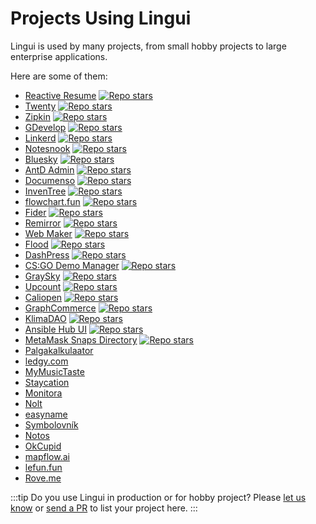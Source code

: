 # Projects Using Lingui

Lingui is used by many projects, from small hobby projects to large enterprise applications.

Here are some of them:

- [Reactive Resume](https://rxresu.me/) [![Repo stars](https://img.shields.io/github/stars/AmruthPillai/Reactive-Resume?cacheSeconds=86400)](https://github.com/AmruthPillai/Reactive-Resume)
- [Twenty](https://twenty.com/) [![Repo stars](https://img.shields.io/github/stars/twentyhq/twenty?cacheSeconds=86400)](https://github.com/twentyhq/twenty)
- [Zipkin](https://zipkin.io/) [![Repo stars](https://img.shields.io/github/stars/openzipkin/zipkin?cacheSeconds=86400)](https://github.com/openzipkin/zipkin)
- [GDevelop](https://gdevelop.io/) [![Repo stars](https://img.shields.io/github/stars/4ian/GDevelop?cacheSeconds=86400)](https://github.com/4ian/GDevelop)
- [Linkerd](https://linkerd.io/) [![Repo stars](https://img.shields.io/github/stars/linkerd/linkerd2?cacheSeconds=86400)](https://github.com/linkerd/linkerd2)
- [Notesnook](https://notesnook.com/) [![Repo stars](https://img.shields.io/github/stars/streetwriters/notesnook?cacheSeconds=86400)](https://github.com/streetwriters/notesnook)
- [Bluesky](https://bsky.app/) [![Repo stars](https://img.shields.io/github/stars/bluesky-social/social-app?cacheSeconds=86400)](https://github.com/bluesky-social/social-app)
- [AntD Admin](https://github.com/zuiidea/antd-admin#readme) [![Repo stars](https://img.shields.io/github/stars/zuiidea/antd-admin?cacheSeconds=86400)](https://github.com/zuiidea/antd-admin)
- [Documenso](https://documenso.com/) [![Repo stars](https://img.shields.io/github/stars/documenso/documenso?cacheSeconds=86400)](https://github.com/documenso/documenso)
- [InvenTree](https://docs.inventree.org/en/stable/) [![Repo stars](https://img.shields.io/github/stars/inventree/InvenTree?cacheSeconds=86400)](https://github.com/inventree/InvenTree)
- [flowchart.fun](https://flowchart.fun/) [![Repo stars](https://img.shields.io/github/stars/tone-row/flowchart-fun?cacheSeconds=86400)](https://github.com/tone-row/flowchart-fun)
- [Fider](https://fider.io/) [![Repo stars](https://img.shields.io/github/stars/getfider/fider?cacheSeconds=86400)](https://github.com/getfider/fider)
- [Remirror](https://remirror.io/) [![Repo stars](https://img.shields.io/github/stars/remirror/remirror?cacheSeconds=86400)](https://github.com/remirror/remirror)
- [Web Maker](https://webmaker.app/) [![Repo stars](https://img.shields.io/github/stars/chinchang/web-maker?cacheSeconds=86400)](https://github.com/chinchang/web-maker)
- [Flood](https://flood.js.org/) [![Repo stars](https://img.shields.io/github/stars/jesec/flood?cacheSeconds=86400)](https://github.com/jesec/flood)
- [DashPress](https://dashpress.io/) [![Repo stars](https://img.shields.io/github/stars/dashpresshq/dashpress?cacheSeconds=86400)](https://github.com/dashpresshq/dashpress)
- [CS:GO Demo Manager](https://cs-demo-manager.com/) [![Repo stars](https://img.shields.io/github/stars/akiver/cs-demo-manager?cacheSeconds=86400)](https://github.com/akiver/cs-demo-manager)
- [GraySky](https://graysky.app/) [![Repo stars](https://img.shields.io/github/stars/mozzius/graysky?cacheSeconds=86400)](https://github.com/mozzius/graysky)
- [Upcount](https://www.upcount.app/) [![Repo stars](https://img.shields.io/github/stars/madisvain/upcount?cacheSeconds=86400)](https://github.com/madisvain/upcount)
- [Caliopen](https://www.caliopen.org/) [![Repo stars](https://img.shields.io/github/stars/CaliOpen/Caliopen?cacheSeconds=86400)](https://github.com/CaliOpen/Caliopen/tree/master/src/frontend/web_application)
- [GraphCommerce](https://graphcommerce.org/) [![Repo stars](https://img.shields.io/github/stars/graphcommerce-org/graphcommerce?cacheSeconds=86400)](https://github.com/graphcommerce-org/graphcommerce)
- [KlimaDAO](https://www.klimadao.finance/) [![Repo stars](https://img.shields.io/github/stars/KlimaDAO/klimadao?cacheSeconds=86400)](https://github.com/KlimaDAO/klimadao)
- [Ansible Hub UI](https://www.redhat.com/en/technologies/management/ansible/automation-hub) [![Repo stars](https://img.shields.io/github/stars/ansible/ansible-hub-ui?cacheSeconds=86400)](https://github.com/ansible/ansible-hub-ui)
- [MetaMask Snaps Directory](https://snaps.metamask.io/) [![Repo stars](https://img.shields.io/github/stars/MetaMask/snaps-directory?cacheSeconds=86400)](https://github.com/MetaMask/snaps-directory)
- [Palgakalkulaator](https://www.palgakalkulaator.ee/)
- [ledgy.com](https://www.ledgy.com/)
- [MyMusicTaste](https://www.mymusictaste.com/)
- [Staycation](https://www.staycation.co/)
- [Monitora](https://monitora.cz/)
- [Nolt](https://nolt.io/)
- [easyname](https://www.easyname.com/)
- [Symbolovník](http://www.symbolovnik.cz)
- [Notos](https://www.notos.co)
- [OkCupid](https://www.okcupid.com)
- [mapflow.ai](https://mapflow.ai)
- [lefun.fun](https://lefun.fun)
- [Rove.me](https://rove.me)

:::tip
Do you use Lingui in production or for hobby project? Please [let us know](https://github.com/lingui/js-lingui/discussions/1404) or [send a PR](https://github.com/lingui/js-lingui/pulls) to list your project here.
:::
